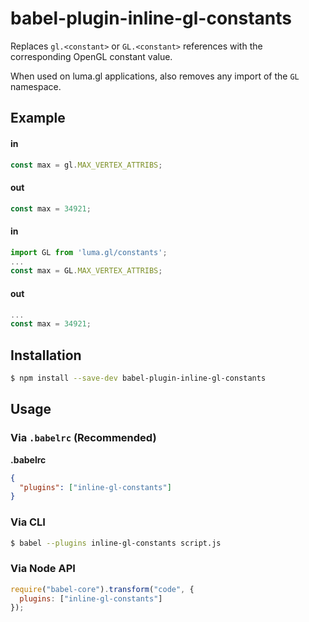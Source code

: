 # babel-plugin-inline-gl-constants

Replaces `gl.<constant>` or `GL.<constant>` references with the corresponding OpenGL constant value.

When used on luma.gl applications, also removes any import of the `GL` namespace.


## Example

#### in

```js
const max = gl.MAX_VERTEX_ATTRIBS;
```

#### out

```js
const max = 34921;
```


#### in

```js
import GL from 'luma.gl/constants';
...
const max = GL.MAX_VERTEX_ATTRIBS;
```

#### out

```js
...
const max = 34921;
```



## Installation

```sh
$ npm install --save-dev babel-plugin-inline-gl-constants
```

## Usage

### Via `.babelrc` (Recommended)

**.babelrc**

```json
{
  "plugins": ["inline-gl-constants"]
}
```

### Via CLI

```sh
$ babel --plugins inline-gl-constants script.js
```

### Via Node API

```javascript
require("babel-core").transform("code", {
  plugins: ["inline-gl-constants"]
});
```